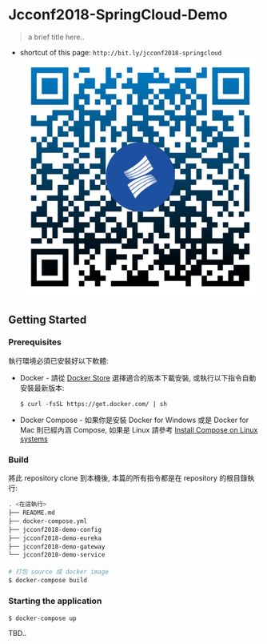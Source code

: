# Jcconf2018-SpringCloud-Demo

> a brief title here..

- shortcut of this page: `http://bit.ly/jcconf2018-springcloud`
![](./qr-code.svg)

## Getting Started

### Prerequisites

執行環境必須已安裝好以下軟體:

- Docker - 請從 [Docker Store](https://store.docker.com/search?offering=community&type=edition) 選擇適合的版本下載安裝, 或執行以下指令自動安裝最新版本: 

	```
	$ curl -fsSL https://get.docker.com/ | sh
	```
	
- Docker Compose - 如果你是安裝 Docker for Windows 或是 Docker for Mac 則已經內涵 Compose, 如果是 Linux 請參考 [
Install Compose on Linux systems](https://docs.docker.com/compose/install/#install-compose)

### Build

將此 repository clone 到本機後, 本篇的所有指令都是在 repository 的根目錄執行:

```sh
. <在這執行>
├── README.md
├── docker-compose.yml
├── jcconf2018-demo-config
├── jcconf2018-demo-eureka
├── jcconf2018-demo-gateway
└── jcconf2018-demo-service

# 打包 source 成 docker image
$ docker-compose build
```

### Starting the application

```
$ docker-compose up
```

TBD..

